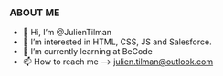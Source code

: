 ### ABOUT ME 

- 👋 Hi, I’m @JulienTilman
- 👀 I’m interested in HTML, CSS, JS and Salesforce.
- 🌱 I’m currently learning at BeCode
- 📫 How to reach me --> julien.tilman@outlook.com
<!---
JulienTilman/JulienTilman is a ✨ special ✨ repository because its `README.md` (this file) appears on your GitHub profile.
You can click the Preview link to take a look at your changes.
--->
